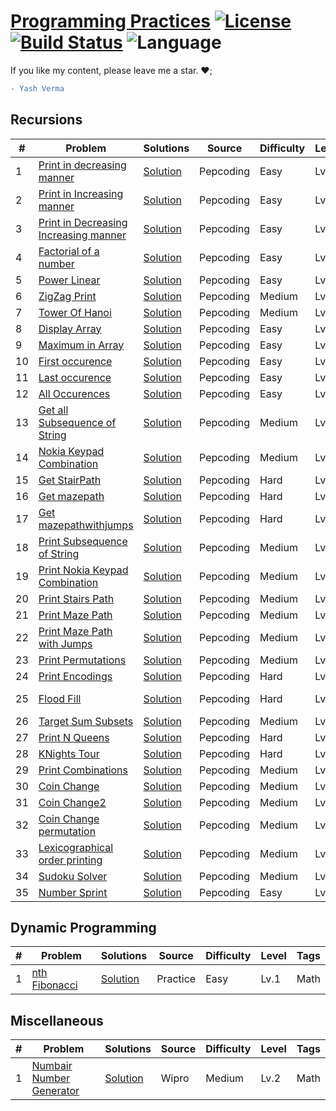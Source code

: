 # [Programming Practices](https://leetcode.com/problemset/algorithms/) [![License](https://img.shields.io/badge/license-Apache_2.0-blue.svg)](LICENSE.md) [![Build Status](https://travis-ci.org/fishercoder1534/Leetcode.svg?branch=master)](https://travis-ci.org/fishercoder1534/Leetcode) ![Language](https://img.shields.io/badge/language-Java%20%2F%20Data_Structures%2F-blue.svg) 

If you like my content, please leave me a star. ❤️;
```diff
- Yash Verma
```

<!--  ## Algorithms

|  #  |      Title     |   Solutions   | Video  | Difficulty  |Level| Tag1           
|-----|----------------|---------------|--------|-------------|---|-------------
|1936|[Add Minimum Number of Rungs](https://leetcode.com/problems/add-minimum-number-of-rungs/)|[Solution](../master/src/main/java/com/fishercoder/solutions/_1936.java) ||Medium||
|1935|[Maximum Number of Words You Can Type](https://leetcode.com/problems/maximum-number-of-words-you-can-type/)|[Solution](../master/src/main/java/com/fishercoder/solutions/_1935.java) ||Easy|String|
|1925|[Count Square Sum Triples](https://leetcode.com/problems/count-square-sum-triples/)|[Solution](../master/src/main/java/com/fishercoder/solutions/_1925.java) ||Easy|Array, Greedy|
|1897|[Redistribute Characters to Make All Strings Equal](https://leetcode.com/problems/redistribute-characters-to-make-all-strings-equal/)|[Solution](../master/src/main/java/com/fishercoder/solutions/_1897.java) ||Easy|String, Greedy| -->

## Recursions
|  #  |      Problem     |   Solutions   | Source  | Difficulty  |Level |  Tags         
|-----|----------------|---------------|--------|-------------|-|------------
|1    |[Print in decreasing manner](https://github.com/vyash5075/Core-Java-Programming-Practices/blob/master/recursion/printDecreasingIncreasing.java)|[Solution](https://github.com/vyash5075/Core-Java-Programming-Practices/blob/master/recursion/printDecreasingIncreasing.java) |Pepcoding|Easy|Lv.1|Backtracking
|2    |[Print in Increasing  manner](https://github.com/vyash5075/Core-Java-Programming-Practices/blob/master/recursion/printIncreasing.java)|[Solution](https://github.com/vyash5075/Core-Java-Programming-Practices/blob/master/recursion/printIncreasing.java) |Pepcoding|Easy|Lv.1|Backtracking
|3    |[Print in Decreasing  Increasing  manner](https://github.com/vyash5075/Core-Java-Programming-Practices/edit/master/recursion/printDecreasingIncreasing.java)|[Solution](https://github.com/vyash5075/Core-Java-Programming-Practices/edit/master/recursion/printDecreasingIncreasing.java) |Pepcoding|Easy|Lv.1|Backtracking
|4    |[Factorial of a  number](https://github.com/vyash5075/Core-Java-Programming-Practices/blob/master/recursion/factorial.java)|[Solution](https://github.com/vyash5075/Core-Java-Programming-Practices/blob/master/recursion/factorial.java) |Pepcoding|Easy|Lv.1|Backtracking
|5    |[Power Linear](https://github.com/vyash5075/Core-Java-Programming-Practices/blob/master/recursion/linearpower.java)|[Solution](https://github.com/vyash5075/Core-Java-Programming-Practices/blob/master/recursion/linearpower.java) |Pepcoding|Easy|Lv.1|Backtracking
|6   |[ZigZag Print](https://github.com/vyash5075/Core-Java-Programming-Practices/blob/master/recursion/ziggzgprint.java)|[Solution](https://github.com/vyash5075/Core-Java-Programming-Practices/blob/master/recursion/ziggzgprint.java) |Pepcoding|Medium|Lv.2|Backtracking
|7   |[Tower Of Hanoi](https://github.com/vyash5075/Core-Java-Programming-Practices/blob/master/recursion/tower_of_hanoi.java)|[Solution](https://github.com/vyash5075/Core-Java-Programming-Practices/blob/master/recursion/tower_of_hanoi.java) |Pepcoding|Medium|Lv.2|Backtracking
|8  |[Display Array](https://github.com/vyash5075/Core-Java-Programming-Practices/blob/master/recursion/display%20array.java)|[Solution](https://github.com/vyash5075/Core-Java-Programming-Practices/blob/master/recursion/display%20array.java) |Pepcoding|Easy|Lv.1|Backtracking
|9  |[Maximum in Array](https://github.com/vyash5075/Core-Java-Programming-Practices/blob/master/recursion/max_in_array.java)|[Solution](https://github.com/vyash5075/Core-Java-Programming-Practices/blob/master/recursion/max_in_array.java) |Pepcoding|Easy|Lv.1|Backtracking
|10 |[First occurence](https://github.com/vyash5075/Core-Java-Programming-Practices/blob/master/recursion/firstoccurenceofelement.java)|[Solution](https://github.com/vyash5075/Core-Java-Programming-Practices/blob/master/recursion/firstoccurenceofelement.java) |Pepcoding|Easy|Lv.1|Backtracking
|11 |[Last occurence](https://github.com/vyash5075/Core-Java-Programming-Practices/blob/master/recursion/lastoccurence.java)|[Solution](https://github.com/vyash5075/Core-Java-Programming-Practices/blob/master/recursion/lastoccurence.java) |Pepcoding|Easy|Lv.1|Backtracking
|12 |[All Occurences](https://github.com/vyash5075/Core-Java-Programming-Practices/blob/master/recursion/allindices.java)|[Solution](https://github.com/vyash5075/Core-Java-Programming-Practices/blob/master/recursion/allindices.java) |Pepcoding|Easy|Lv.1|Recursion,Array
|13 |[Get all Subsequence of String](https://github.com/vyash5075/Core-Java-Programming-Practices/blob/master/recursion/get%20subsequence.java)|[Solution](https://github.com/vyash5075/Core-Java-Programming-Practices/blob/master/recursion/get%20subsequence.java) |Pepcoding|Medium|Lv.2|Recursion,String
|14 |[Nokia Keypad Combination](https://github.com/vyash5075/Core-Java-Programming-Practices/blob/master/recursion/phonekeyscombination.java)|[Solution](https://github.com/vyash5075/Core-Java-Programming-Practices/blob/master/recursion/phonekeyscombination.java) |Pepcoding|Medium|Lv.2|Recursion
|15 |[Get StairPath](https://github.com/vyash5075/Core-Java-Programming-Practices/blob/master/recursion/getStairpaths.java)|[Solution](https://github.com/vyash5075/Core-Java-Programming-Practices/blob/master/recursion/getStairpaths.java) |Pepcoding|Hard|Lv.3|Recursion
|16 |[Get mazepath](https://github.com/vyash5075/Core-Java-Programming-Practices/blob/master/recursion/getmazepaths.java)|[Solution](https://github.com/vyash5075/Core-Java-Programming-Practices/blob/master/recursion/getmazepaths.java) |Pepcoding|Hard|Lv.3|Recursion
|17 |[Get mazepathwithjumps](https://github.com/vyash5075/Core-Java-Programming-Practices/blob/master/recursion/getmazepathswithjumps.java)|[Solution](https://github.com/vyash5075/Core-Java-Programming-Practices/blob/master/recursion/getmazepathswithjumps.java) |Pepcoding|Hard|Lv.3|Recursion
|18 |[Print Subsequence of String](https://github.com/vyash5075/Core-Java-Programming-Practices/blob/master/recursion/printsubsequence.java)|[Solution](https://github.com/vyash5075/Core-Java-Programming-Practices/blob/master/recursion/printsubsequence.java) |Pepcoding|Medium|Lv.2|Recursion,String
|19 |[Print Nokia Keypad Combination](https://github.com/vyash5075/Core-Java-Programming-Practices/blob/master/recursion/printkpc.java)|[Solution](https://github.com/vyash5075/Core-Java-Programming-Practices/blob/master/recursion/printkpc.java) |Pepcoding|Medium|Lv.2|Recursion,String
|20 |[Print Stairs Path](https://github.com/vyash5075/Core-Java-Programming-Practices/blob/master/recursion/printStairPaths.java)|[Solution](https://github.com/vyash5075/Core-Java-Programming-Practices/blob/master/recursion/printStairPaths.java) |Pepcoding|Medium|Lv.2|Recursion
|21 |[Print Maze Path](https://github.com/vyash5075/Core-Java-Programming-Practices/blob/master/recursion/printmazePaths.java)|[Solution](https://github.com/vyash5075/Core-Java-Programming-Practices/blob/master/recursion/printmazePaths.java) |Pepcoding|Medium|Lv.2|Recursion
|22 |[Print Maze Path with Jumps](https://github.com/vyash5075/Core-Java-Programming-Practices/blob/master/recursion/printmazePathswithjumps.java)|[Solution](https://github.com/vyash5075/Core-Java-Programming-Practices/blob/master/recursion/printmazePathswithjumps.java) |Pepcoding|Medium|Lv.2|Recursion,Array
|23 |[Print Permutations](https://github.com/vyash5075/Core-Java-Programming-Practices/blob/master/recursion/printpermutations.java)|[Solution](https://github.com/vyash5075/Core-Java-Programming-Practices/blob/master/recursion/printpermutations.java) |Pepcoding|Medium|Lv.2|Recursion,String
|24 |[Print Encodings](https://github.com/vyash5075/Core-Java-Programming-Practices/blob/master/recursion/printencodings.java)|[Solution](https://github.com/vyash5075/Core-Java-Programming-Practices/blob/master/recursion/printencodings.java) |Pepcoding|Hard|Lv.3|Recursion,String
|25 |[Flood Fill](https://github.com/vyash5075/Core-Java-Programming-Practices/blob/master/recursion/floodfill.java)|[Solution](https://github.com/vyash5075/Core-Java-Programming-Practices/blob/master/recursion/floodfill.java) |Pepcoding|Hard|Lv.3|Recursion,Array,Graph, BFS
|26 |[Target Sum Subsets](https://github.com/vyash5075/Core-Java-Programming-Practices/blob/master/recursion/targetsumsubsets.java)|[Solution](https://github.com/vyash5075/Core-Java-Programming-Practices/blob/master/recursion/targetsumsubsets.java) |Pepcoding|Medium|Lv.2|Recursion,Array 
|27 |[Print N Queens](https://github.com/vyash5075/Core-Java-Programming-Practices/blob/master/recursion/printNQueens.java)|[Solution](https://github.com/vyash5075/Core-Java-Programming-Practices/blob/master/recursion/printNQueens.java) |Pepcoding|Hard|Lv.3|Recursion,Array 
|28 |[KNights Tour](https://github.com/vyash5075/Core-Java-Programming-Practices/blob/master/recursion/printKnightsTour.java)|[Solution](https://github.com/vyash5075/Core-Java-Programming-Practices/blob/master/recursion/printKnightsTour.java) |Pepcoding|Hard|Lv.3|Recursion,Array 
|29 |[Print Combinations](https://github.com/vyash5075/Core-Java-Programming-Practices/blob/master/recursion/print%20combinations.java)|[Solution](https://github.com/vyash5075/Core-Java-Programming-Practices/blob/master/recursion/print%20combinations.java) |Pepcoding|Medium|Lv.2|Recursion 
|30 |[Coin Change](https://github.com/vyash5075/Core-Java-Programming-Practices/blob/master/recursion/coinchangeproblem.java)|[Solution](https://github.com/vyash5075/Core-Java-Programming-Practices/blob/master/recursion/coinchangeproblem.java) |Pepcoding|Medium|Lv.2|Recursion,Array
|31 |[Coin Change2](https://github.com/vyash5075/Core-Java-Programming-Practices/blob/master/recursion/coinchange2.java)|[Solution](https://github.com/vyash5075/Core-Java-Programming-Practices/blob/master/recursion/coinchange2.java) |Pepcoding|Medium|Lv.2|Recursion,Array
|32 |[Coin Change permutation](https://github.com/vyash5075/Core-Java-Programming-Practices/blob/master/recursion/coinchange%20permutations.java)|[Solution](https://github.com/vyash5075/Core-Java-Programming-Practices/blob/master/recursion/coinchange%20permutations.java) |Pepcoding|Medium|Lv.2|Recursion,Array
|33 |[Lexicographical order printing](https://github.com/vyash5075/Core-Java-Programming-Practices/blob/master/recursion/lexicographicalorder.java)|[Solution](https://github.com/vyash5075/Core-Java-Programming-Practices/blob/master/recursion/lexicographicalorder.java) |Pepcoding|Medium|Lv.2|Recursion,Math
|34 |[Sudoku Solver](https://github.com/vyash5075/Core-Java-Programming-Practices/blob/master/recursion/sudokusolver.java)|[Solution](https://github.com/vyash5075/Core-Java-Programming-Practices/blob/master/recursion/sudokusolver.java) |Pepcoding|Medium|Lv.2|Recursion,2D Array
|35 |[Number Sprint](https://github.com/vyash5075/Core-Java-Programming-Practices/blob/master/recursion/number%20sprint.java)|[Solution](https://github.com/vyash5075/Core-Java-Programming-Practices/blob/master/recursion/number%20sprint.java) |Pepcoding|Easy|Lv.1|Recursion


## Dynamic Programming
|  #  |      Problem     |   Solutions   | Source  | Difficulty  |Level |  Tags         
|-----|----------------|---------------|--------|-------------|-|------------
|1    |[nth Fibonacci](https://github.com/vyash5075/Core-Java-Programming-Practices/blob/master/dp/nth%20fibonacci.java)|[Solution](https://github.com/vyash5075/Core-Java-Programming-Practices/blob/master/dp/nth%20fibonacci.java) |Practice|Easy|Lv.1|Math


## Miscellaneous
|  #  |      Problem     |   Solutions   | Source  | Difficulty  |Level |  Tags         
|-----|----------------|---------------|--------|-------------|-|------------
|1    |[Numbair Number Generator](https://github.com/vyash5075/Data-Structure-Algorithms/blob/master/miscellaneous/Numbair%20generator.java)|[Solution](https://github.com/vyash5075/Data-Structure-Algorithms/blob/master/miscellaneous/Numbair%20generator.java) |Wipro|Medium|Lv.2|Math
